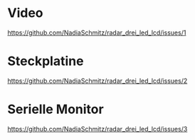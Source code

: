 # Video
https://github.com/NadiaSchmitz/radar_drei_led_lcd/issues/1
# Steckplatine
https://github.com/NadiaSchmitz/radar_drei_led_lcd/issues/2
# Serielle Monitor
https://github.com/NadiaSchmitz/radar_drei_led_lcd/issues/3
